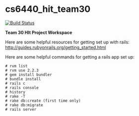 # cs6440_hit_team30

[![Build Status](https://travis-ci.org/infuriating-wookies/cs6440_hit_team30.svg?branch=master)](https://travis-ci.org/infuriating-wookies/cs6440_hit_team30)

**Team 30 HIt Project Workspace**

Here are some helpful resources for getting set up with rails: http://guides.rubyonrails.org/getting_started.html

Here are some helpful commands for getting a rails app set up:

    # rvm list
    # rvm use 2.2.3
    # gem install bundler
    # bundle install
    # rails c
    # rails console
    # history
    # rake -T
    # rake db:create (first time only)
    # rake db:migrate
    # rails server
